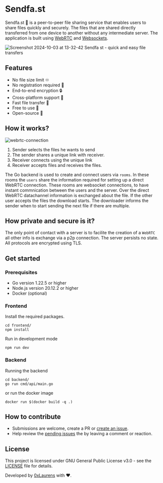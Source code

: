 # Sendfa.st
Sendfa.st 💫 is a peer-to-peer file sharing service that enables users to share files quickly and securely. 
The files that are shared directly transferred from one device to another without any intermediate server. The application is built using [WebRTC](https://webrtc.org/) and [Websockets](https://developer.mozilla.org/en-US/docs/web/API/WebSocket).

![Screenshot 2024-10-03 at 13-32-42 Sendfa st - quick and easy file transfers](https://github.com/user-attachments/assets/c0911efd-8962-4d77-a30b-113b9b8028b8)

## Features
- No file size limit ♾️ 
- No registration required 🤖
- End-to-end encryption 🔒
- Cross-platform support 🤝
- Fast file transfer 🚀
- Free to use 💸
- Open-source 📂

## How it works?
![webrtc-connection](https://github.com/user-attachments/assets/5c6f003c-e09d-44fc-9251-9bfbe08ed348)
1. Sender selects the files he wants to send
2. The sender shares a unique link with receiver.
3. Receiver connects using the unique link
4. Receiver accepts files and receives the files.

The Go backend is used to create and connect users via `rooms`. In these rooms the `users` share the information required for setting up a direct WebRTC connection. These rooms are websocket connections, to have instant commnication between the users and the server.
Over the direct WebRTC datachannel information is exchanged about the file. If the other user accepts the files the download starts. The downloader informs the sender when to start sending the next file if there are multiple.

## How private and secure is it?
The only point of contact with a server is to facilite the creation of a `WebRTC` all other info is exchange via a p2p connection. The server persists no state. All protocols are encrypted using TLS.

## Get started

### Prerequisites
- Go version 1.22.5 or higher
- Node.js version 20.12.2 or higher
- Docker (optional)

### Frontend
Install the required packages.
```node
cd frontend/
npm install
```
Run in development mode
```
npm run dev
```
### Backend
Running the backend
```
cd backend/
go run cmd/api/main.go
```
or run the docker image
```
docker run $(docker build -q .)
```

## How to contribute
- Submissions are welcome, create a PR or [create an issue](https://github.com/0xlaurens/sendfa.st/issues/new).
- Help review the [pending issues](https://github.com/0xlaurens/sendfa.st/issues) the by leaving a comment or reaction.

## License
This project is licensed under GNU General Public License v3.0 - see the [LICENSE](LICENSE) file for details.

Developed by [0xLaurens](https://0xlaurens.com) with ❤️. 
